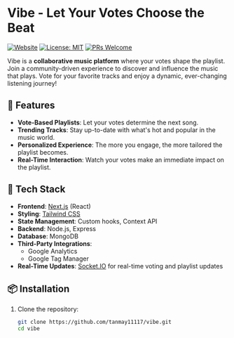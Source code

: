 # Vibe - Let Your Votes Choose the Beat

[![Website](https://img.shields.io/website-up-down-green-red/https/getvibe.in.svg)](https://getvibe.in)
[![License: MIT](https://img.shields.io/badge/License-MIT-yellow.svg)](https://opensource.org/licenses/MIT)
[![PRs Welcome](https://img.shields.io/badge/PRs-welcome-brightgreen.svg)](https://github.com/tanmay11117/vibe/pulls)

Vibe is a **collaborative music platform** where your votes shape the playlist. Join a community-driven experience to discover and influence the music that plays. Vote for your favorite tracks and enjoy a dynamic, ever-changing listening journey!

## 🚀 Features

- **Vote-Based Playlists**: Let your votes determine the next song.
- **Trending Tracks**: Stay up-to-date with what's hot and popular in the music world.
- **Personalized Experience**: The more you engage, the more tailored the playlist becomes.
- **Real-Time Interaction**: Watch your votes make an immediate impact on the playlist.

## 🌟 Tech Stack

- **Frontend**: [Next.js](https://nextjs.org/) (React)
- **Styling**: [Tailwind CSS](https://tailwindcss.com/)
- **State Management**: Custom hooks, Context API
- **Backend**: Node.js, Express
- **Database**: MongoDB
- **Third-Party Integrations**:
  - Google Analytics
  - Google Tag Manager
- **Real-Time Updates**: [Socket.IO](https://socket.io/) for real-time voting and playlist updates

## 📦 Installation

1. Clone the repository:

   ```bash
   git clone https://github.com/tanmay11117/vibe.git
   cd vibe